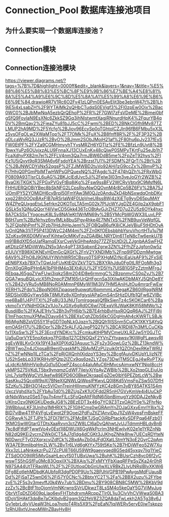 # Connection_Pool 数据库连接池项目

## 为什么要实现一个数据库连接池？

## Connection模块

## Connection连接池模块
https://viewer.diagrams.net/?tags=%7B%7D&highlight=0000ff&edit=_blank&layers=1&nav=1&title=%E5%88%86%E5%B8%83%E5%BC%8F%E9%9B%86%E7%BE%A4%E8%81%8A%E5%A4%A9%E6%9C%8D%E5%8A%A1%E5%99%A8%E6%9E%B6%E6%9E%84.drawio#R7V1Rc6O2Fv41zLQPm0ESAvEIjt3be3ebnW47t%2B1Lh9jE5i4xLsabZH%2F9lYTAIMk2sQHbCTudqS0EVjgf3%2Fl0zpEw0Ojx%2Bac0WC0%2BJbMwNqA5ezbQrQEhoP%2FR%2F7GWl7zFsVDeME%2Bjmei0bfgSfQ9FoylaN9EsXNc6ZkkSZ9Gq3jhNlstwmtXagjRNnurdHpK4%2FqurYB4qDV%2BmQay2%2FjeaZYu81bJJ5cC%2Fwmi%2BED%2BNkClGfh9Mv87TZLMUP2hA9MD%2F5Ycfg%2BJiov96EcySp0oTGhtolCZJln96fB6FMbu5xX3Lz5vsOFqOLw2XWaMTop%2FT7OMk%2FuX%2B8fnff8R%2F%2F3P32%2BqDLcaWvRQ3JJzR%2ByO%2BJmm2SObJMojH21af%2F80hu6pJv237fEySFW0EtPF%2FYZa9CGMHmyyhTYvsMRZH6YDTlz%2FE%2BfzLn9Uvt8%2B1bwxYuPz6OUyjxzALU9FnnaXJ13CUxEnKx48cQjwP0SMPyTKrtFu25eJb1h7FcaXdhyPX82m7ej%2FFLV4nm3Qa7rmJBW6DdB5me%2FpZeT92hys%2FIKz1U5jQvyt9oR3SMA6y6FsdoYEA%2Brzst7U1%2FSDM%2FQrTi%2Bt%2BC%2BJNWCDYjjNx52qgsP%2FZJMWBD2tuVo92AHj1zG9ccZx%2BmvP%2Fj7HhjQ0PGmPbIMTwHWPsGPQuexNQ%2FAgdc%2F474hQZh%2FRxWbGP0809A93TIsrCL6uAG%2BKJclEdUvc5Jj%2Felw3l03m3yeJoGYr2WZB%2BvaOXiTKGK%2FPGxPVGyFtBq8iKg%2Fsw9ssBFV2WCRvVbtx9C9MsfN6LFHHUERQjOBjYBec8bSkNFG2LCpsRsyNwOQOvnM4r8Cp5BZ6FV%2BA75JUOmIPY52YOMjDH6cyBrpI50FmYAw3M0QJz0AnduZkD4bNSxwdqOnbDKvxxg228h0OOpBAxFIB7pRSrIaW4F0UpVneU8ss8Wj4zXiETg9yyD65puMAYW4ZPeQUxgqEtxL5efrkn2OKOToLTA5mG02k7PIJcWYJgDZE4GiIp2aX9qbF1QSLk5s1QiNuQQorY4IVwCD5Gkk436TcOBtAvGJrZHZ7D7u2ZU5z6OYk4hxc8A7CkSSxTYogceuK8LSy8NA1eKt1WrMN69y%2B5YMcPbWGWX3ILuvLPPB6H7um%2BzNrhyz6nyfMLk8buSPgy4hke4E7NNTxS%2FNB9uvVeWqfGL%2FQlpNhPmf%2Fzb7lHdJhHpJeml%2FOBQaB6ufK8iCKJeVBiuF5tHDtOvAIvOnIQNk31iTP5P413DWzC24M4mi%2FZn0KfOEbsbbhbYsruVhcrtHTu1u7M3ZoKsv9K6D0MVwxFKihtw0cMlKyFzuZGAjBkLNRYDjn61TeN8cTw6enkU7Bm91B8dXfD5oUafRamqEXsrCveVkGHheAtdg77ZZFbUtDi2LZJgnbAASwFHZaKDtizGFMDijWWoZN5y3An4gPT3XSqbxnE2grw3ZN%2FfhZFzJgfon0w5zzIUUVYB98XOKNEyHDmGcQXGt%2FnV2YXNDlMb%2Fnp9IPDDzmMwtgw6AV9%2FhO8J9GNUIYjNVhWR5tCBsys0TSIPXHgMZrNciEaUsAF9%2FxSjEaEN6PXxb7BXTyTGwUoFUyKtEQVZkVTQ%2BXYAhJdu0Fg0tLRFOoMh3g3DrnX0gGRgiPHn6Al1bPlIHM4q3EXt4UU%2FYD5IYs7UlSB1G5PzZztmMFrgJREbqaJ65gqZVwFUwj3iqkz58m204lD8e6rmmgC%2BzpnmvCS0qZvJ%2B7QGA7wsuBQjLvicX5fh2npcPZM165rUrQHFgcnSa3IXilwAKDbMAYJ5QhDe8Yn%2B42vVRu5yMB8NoR0AMmnP6MyWl1Mi3IV7HM5AniHJtOu4mrqrFwEwXERH%2Fdq%2BpqN06lIZjpaqse9upwqtU6pmmmLxQegaKZB60iIRgqiNRM5RDSIxl0BGvYwy58kT8MUfz8yXDnfgiysIAPaGmS4nSHjzDUfb1QFw6ZVIBcme6BaB1J4Pj1TXI%2Fq8U33JNUTomlrqgealjQfBkSjenTz4c5KOKCar6%2BavkmoTxYVNdH0Gk2x1Uo7xJGXy6gRd0C6wI70ExqVRJWaK8KIfj58MWp%2BusdilBo%2FKAJE1Hv%2Bh3vPH6jb%2B7E4rhbBvHsxROQqR6AJ%2FFj9iiE1mFhqctmuXPMwZOayx64%2BEXsCghZDbS6kCGDgHnAh4cKWRTLSBJkR6jMgiNBZpVD55Y1FgGDT0pNLk0Jqzn%2BQQh1IISSnm5CuCK1XKYSAYsQemOASH17U%2BjOpr%2BrZ5rALFJQJxgP1Q21V%2BCA1RDI87n3MfLCuCKbfx11XqSw%2F%2F3EcrdYNDKrc%2FcmkuKtHPMVCmeUXLRZJw5Y0GJTCUa5uDqrVYE5noXekxg7PGI8qj127CENOQxF2YVnZYtyawsv1KljWgPLawsvRIsgEvW8LKvOrXk19Y43aX0PlXdQ3Asuuc%2Fs2y3GowLGz%2BLZ13kndW%2BWTwoZn4JOjqsaBI9enI0vaskM%2BAyMZzPUzuik0t1QZOhDexRKeTWRUnZ%2FwNNp1ILzTCa%2FpRjOXQnhIXidzqYS3ey%2BcgfAujvDKUpYLIjzN7F1J52hSebLp331KRlHvltPQtp2lZCx9qs6zeZLYZgs73DwlTMSCEgJ4wRvPTXuuLjdcKcMjhHVjp9uGd1u5DoePZ4scc44aluMuC6HMvcsAimxwNY1NipI8ccHykMPS275VKdLT5bx9vnqmzCdWF7iIeiyXjYqAvZWBlb%2BLXo2tqpGLEiuUqUnL7ylqfNWgCVtUkefw89EPD6O0BkeOkrqapEgZOe0lbY6PEZbtLcW%2BwSasKku25QcqW9qXl7BNeXlQNWLQiWpsIPKwvLQ0l8Kd5VmsFpZSw507DfHSZzKu%2BH3O14zc5VIOxnTreinHIllnmuKNfYzKC4z8Gm3yBY85ATKS1S4mUxczVghdXp%2FYbAuTd0%2BZUgZxK1UOFdd2R5nH7GVyKmVe4i4UuCkPdrNdxWsnz0Se5Tgu7n4mrFlLcSFoQeAItFRdN6i5bnBjmugYz90DAJ2eNkyBUKIrpOzx0NKGKUDedkJG8%2BEzEDT3x46g7YC9Z3TzxOAOY0e%2FhrNo3WBbluuLKF3Unihq1MHRlX%2F1GlHCms0wGRAmYnZOJaGXxyEmrIY8jx%2BID7viBw4TfP4VFgLvEwqt2F9Ooei2PdFuZtlZ1AnviDpJ1lZsW4vpsFmBskeFFCGRwyA%2FTJPlt%2FDl78f1%2FMcBKTJSgC0jRbPtackKvSDFPqa64Fzb011KMOSwWGtarGTDtsXaaRvvn3ctZW8LCI6aDvQAhwtJvUJTdmmHBLdyBnB7kc8dFtfdPTwwtVo4v0Est1I8DWUX6GgWkPcrlm3NHEwjlvK02e1e1YRZnNbN82dQ9KEi2vcrnZWk0iCT5AJ7d1dg4dCGKt3JJKhgZNhk8hw7UECsRDYteNN0DwrcFTyO2XqrxcyiZdfCk%2BxdAvZb0dJFdOXatLStmYN3oE2GyrC2pAmW3A7E9tmlibqHm2LW%2BvTr6LVd6gKtYx759t5Kp%2B7HDjWFeo52W7XuXkx3zLLaNnkekzrPu27ZcPU8T66U59Wt9gaevyqed8G5ed45yxqv7lig1YjeCZTSdOOO9illR5iMyGsaHLecvfS0TUBxUwa%2BuhK%2BUsrCzh8yc06f2yCwswTS5hGSfFu0Mc83OqxiIX%2BXAis%2FxMYYFbXiaqRFPeSyZKa24r0hRN97SA44UtTFRaoWL1%2F%2F0UtloqObGnUIwXLVRBkZLlvUNRslBIvXKWj6DFg8EotIehMDbdKAUbfpR3dgPD0P9Uo%2BPJhVGPB19PwAygsMdFUausBDd%2FjSaTZ5wnD6%2Fj57Y0CNc%2BbtxYC2T%2Fa%2BBX2uzu%2FYbezvE%2F5s3v3mevffJ0k4Wv7ub%2BDmu%2BY908CBN8C5MW%2BKbV9dzzZx%2BcBtF1toOjomVmNKrwrpSVrUDkwzT8LsSM4o5keOaY5G7ViMyJugObrVtTqDtZG609pLlao6eyFHTbhdrxmARcppZTlr0L1iu3ClvVhCVWwaS0BA3tIDoVSHAkf3dpBe7aCKlbdvB2gqm3Q2feV8Z3ZQA8daTwLekh2A5Tg38v6JGv1ebrLdiyVUeaW3hLoa7notoT4Rls5X9%2FpEaN7lqjWERv5eryE0jwTskpzo1zRhU8xtVJneoMWnZBayHv8H
